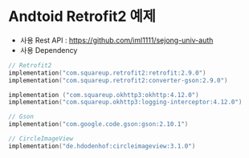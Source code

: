 # Andtoid Retrofit2 예제
- 사용 Rest API : https://github.com/iml1111/sejong-univ-auth
- 사용 Dependency
```kotlin
// Retrofit2
implementation("com.squareup.retrofit2:retrofit:2.9.0")
implementation("com.squareup.retrofit2:converter-gson:2.9.0")

implementation ("com.squareup.okhttp3:okhttp:4.12.0")
implementation("com.squareup.okhttp3:logging-interceptor:4.12.0")

// Gson
implementation("com.google.code.gson:gson:2.10.1")

// CircleImageView
implementation("de.hdodenhof:circleimageview:3.1.0")
```
